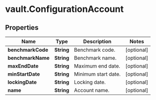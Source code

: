 # vault.ConfigurationAccount

## Properties

Name | Type | Description | Notes
------------ | ------------- | ------------- | -------------
**benchmarkCode** | **String** | Benchmark code. | [optional] 
**benchmarkName** | **String** | Benchmark name. | [optional] 
**maxEndDate** | **String** | Maximum end date. | [optional] 
**minStartDate** | **String** | Minimum start date. | [optional] 
**lockingDate** | **String** | Locking date. | [optional] 
**name** | **String** | Account name. | [optional] 


